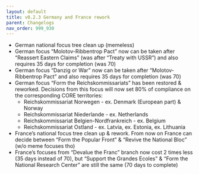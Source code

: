 ```yaml
---
layout: default
title: v0.2.3 Germany and France rework
parent: Changelogs
nav_order: 999_930
---
```

* German national focus tree clean up (memeless)
* German focus “Molotov-Ribbentrop Pact” now can be taken after “Reassert Eastern Claims” (was after “Treaty with USSR”) and also requires 35 days for completion (was 70)
* German focus “Danzig or War” now can be taken after “Molotov-Ribbentrop Pact” and also requires 35 days for completion (was 70)
* German focus “Form the Reichskommissariats” has been restored & reworked. Decisions from this focus will now set 80% of compliance on the corresponding CORE territories:
    * Reichskommissariat Norwegen - ex. Denmark (European part) & Norway
    * Reichskommissariat Niederlande - ex. Netherlands
    * Reichskommissariat Belgien-Nordfrankreich - ex. Belgium
    * Reichskommissariat Ostland - ex. Latvia, ex. Estonia, ex. Lithuania
* France’s national focus tree clean up & rework. From now on France can decide between “Form the Popular Front” & “Revive the National Bloc” (w/o meme focuses tho)
* France’s focuses from “Devalue the Franc” branch now cost 2 times less (35 days instead of 70), but “Support the Grandes Ecoles” & “Form the National Research Center” are still the same (70 days to complete)